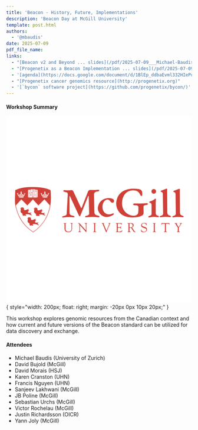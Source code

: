 ```yaml
---
title: 'Beacon - History, Future, Implementations'
description: 'Beacon Day at McGill University'
template: post.html 
authors:
  - '@mbaudis'
date: 2025-07-09
pdf_file_name:
links:
  - "[Beacon v2 and Beyond ... slides](/pdf/2025-07-09___Michael-Baudis__Beacon-history__McGill-Beacon-Day.pdf)"
  - "[Progenetix as a Beacon Implementation ... slides](/pdf/2025-07-09___Michael-Baudis__Progenetix-for-Beacon__McGill-Beacon-Day.pdf)"
  - '[agenda](https://docs.google.com/document/d/1BlEp_ddbaEvml332HIePuaKgS_BlDaPO-6HwVvq10aE/edit?tab=t.0)'
  - "[Progenetix cancer genomics resource](http://progenetix.org)"
  - '[`bycon` software project](https://github.com/progenetix/bycon/)'
---
```



#### Workshop Summary

![McGill logo](/img/mcgill-university-logo.png){ style="width: 200px; float: right; margin: -20px 0px 10px 20px;" }

This workshop explores genomic resources from the Canadian context and how current and
future versions of the Beacon  standard can be utilized for data discovery and exchange.


<!--more-->

#### Attendees

* Michael Baudis (University of Zurich)
* David Bujold (McGill)
* David Morais (HSJ)
* Karen Cranston (UHN)
* Francis Nguyen (UHN)
* Sanjeev Lakhwani (McGill)
* JB Poline (McGill)
* Sebastian Urchs (McGill)
* Victor Rochelau (McGill)
* Justin Richardsson (OICR)
* Yann Joly (McGill)


